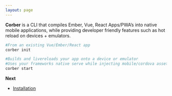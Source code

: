 ```yaml
---
layout: page
---
```


**Corber** is a CLI that compiles Ember, Vue, React Apps/PWA’s into native mobile applications, while providing developer friendly features such as hot reload on devices + emulators. 

```bash
#From an existing Vue/Ember/React app
corber init

#Builds and livereloads your app onto a device or emulator
#Uses your frameworks native serve while injecting mobile/cordova assets
corber start
```

**Next**

- [Installation](pages/installation) 
